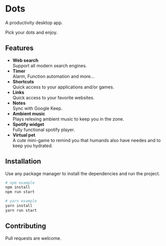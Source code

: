 # Dots

A productivity desktop app.

Pick your dots and enjoy.

## Features 
- **Web search**  
Support all modern search engines.
- **Timer**  
Alarm, Function automation and more...
- **Shortcuts**  
Quick access to your applications and/or games.
- **Links**  
Quick access to your favorite websites.
- **Notes**  
Sync with Google Keep.  
- **Ambient music**  
Plays relexing ambient music to keep you in the zone.  
- **Spotify widget**  
Fully functional spotify player.  
- **Virtual pet**  
A cute mini-game to remind you that humands also have needes and to keep you hydrated.

## Installation

Use any package manager to install the dependencies and run the project.

```bash
# npm example
npm install
npm run start

# yarn example
yarn install
yarn run start
```

## Contributing
Pull requests are welcome.
